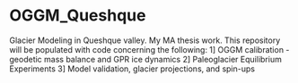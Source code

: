 # OGGM_Queshque
Glacier Modeling in Queshque valley. My MA thesis work.
This repository will be populated with code concerning the following:
1] OGGM calibration - geodetic mass balance and GPR ice dynamics
2] Paleoglacier Equilibrium Experiments
3] Model validation, glacier projections, and spin-ups
